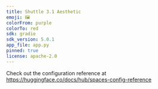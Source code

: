 ```yaml
---
title: Shuttle 3.1 Aesthetic
emoji: 🖼
colorFrom: purple
colorTo: red
sdk: gradio
sdk_version: 5.0.1
app_file: app.py
pinned: true
license: apache-2.0
---
```


Check out the configuration reference at https://huggingface.co/docs/hub/spaces-config-reference